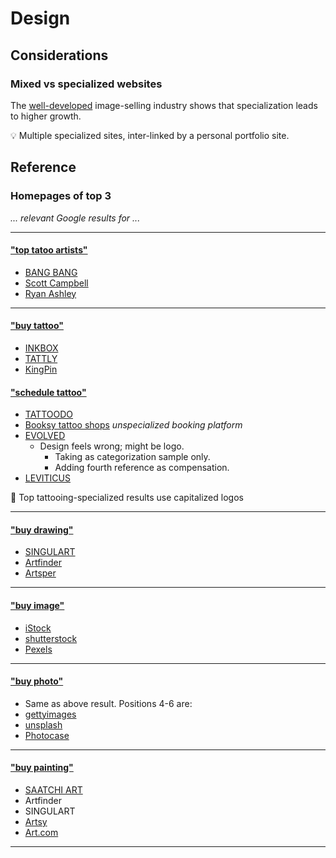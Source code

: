 # Design

## Considerations

### Mixed vs specialized websites

The [well-developed](#buy-image) image-selling industry shows that specialization leads to higher growth.

:bulb: Multiple specialized sites, inter-linked by a personal portfolio site.

## Reference

### Homepages of top 3

*... relevant Google results for ...*

---

#### ["top tatoo artists"](https://www.google.com/search?q=top+tatoo+artists)

- [BANG BANG](https://www.bangbangforever.com/)
- [Scott Campbell](https://www.scottcampbellstudio.com/)
- [Ryan Ashley](https://www.ryanashley.com/)

---

#### ["buy tattoo"](https://www.google.com/search?q=buy+tattoo)

- [INKBOX](https://inkbox.com/)
- [TATTLY](https://tattly.com/)
- [KingPin](https://www.kingpintattoosupply.com/)

#### ["schedule tattoo"](https://www.google.com/search?q=schedule+tattoo)

- [TATTOODO](https://www.tattoodo.com/)
- [Booksy tattoo shops](https://booksy.com/en-us/s/tattoo-shops) *unspecialized booking platform*
- [EVOLVED](https://www.evolvedbodyart.com/)
  - Design feels wrong; might be logo.
    - Taking as categorization sample only.
    - Adding fourth reference as compensation.
- [LEVITICUS](https://www.leviticus.com/)

:thought_balloon: Top tattooing-specialized results use capitalized logos

---

#### ["buy drawing"](https://www.google.com/search?q=buy+drawing)

- [SINGULART](https://www.singulart.com/)
- [Artfinder](https://www.artfinder.com/)
- [Artsper](https://www.artsper.com/)

---

#### ["buy image"](https://www.google.com/search?q=buy+image)

- [iStock](https://www.istockphoto.com/)
- [shutterstock](https://www.shutterstock.com/)
- [Pexels](https://www.pexels.com/)

---

#### ["buy photo"](https://www.google.com/search?q=buy+photo)

- []() Same as above result. Positions 4-6 are:
- [gettyimages](https://www.gettyimages.com.mx/)
- [unsplash](https://unsplash.com/)
- [Photocase](https://www.photocase.com/)

---

#### ["buy painting"](https://www.google.com/search?q=buy+painting)

- [SAATCHI ART](https://www.saatchiart.com/)
- Artfinder
- SINGULART
- [Artsy](https://www.artsy.net/)
- [Art.com](https://www.art.com/)

---
